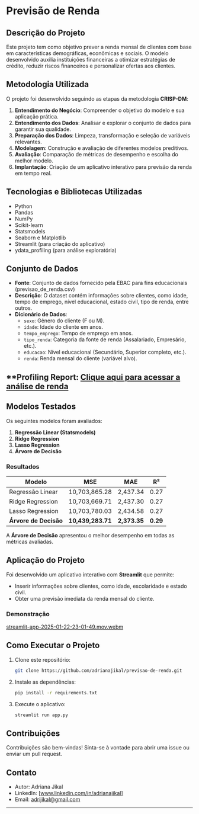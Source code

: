 
# **Previsão de Renda**

## **Descrição do Projeto**
Este projeto tem como objetivo prever a renda mensal de clientes com base em características demográficas, econômicas e sociais. O modelo desenvolvido auxilia instituições financeiras a otimizar estratégias de crédito, reduzir riscos financeiros e personalizar ofertas aos clientes.

## **Metodologia Utilizada**
O projeto foi desenvolvido seguindo as etapas da metodologia **CRISP-DM**:
1. **Entendimento do Negócio**: Compreender o objetivo do modelo e sua aplicação prática.
2. **Entendimento dos Dados**: Analisar e explorar o conjunto de dados para garantir sua qualidade.
3. **Preparação dos Dados**: Limpeza, transformação e seleção de variáveis relevantes.
4. **Modelagem**: Construção e avaliação de diferentes modelos preditivos.
5. **Avaliação**: Comparação de métricas de desempenho e escolha do melhor modelo.
6. **Implantação**: Criação de um aplicativo interativo para previsão da renda em tempo real.

## **Tecnologias e Bibliotecas Utilizadas**
- Python
- Pandas
- NumPy
- Scikit-learn
- Statsmodels
- Seaborn e Matplotlib
- Streamlit (para criação do aplicativo)
- ydata_profiling (para análise exploratória)

## **Conjunto de Dados**
- **Fonte**: Conjunto de dados fornecido pela EBAC para fins educacionais (previsao_de_renda.csv)
- **Descrição**: O dataset contém informações sobre clientes, como idade, tempo de emprego, nível educacional, estado civil, tipo de renda, entre outros.
- **Dicionário de Dados**:
  - `sexo`: Gênero do cliente (F ou M).
  - `idade`: Idade do cliente em anos.
  - `tempo_emprego`: Tempo de emprego em anos.
  - `tipo_renda`: Categoria da fonte de renda (Assalariado, Empresário, etc.).
  - `educacao`: Nível educacional (Secundário, Superior completo, etc.).
  - `renda`: Renda mensal do cliente (variável alvo).
    
## **Profiling Report: [Clique aqui para acessar a análise de renda](./renda_analysis.html)

## **Modelos Testados**
Os seguintes modelos foram avaliados:
1. **Regressão Linear (Statsmodels)**
2. **Ridge Regression**
3. **Lasso Regression**
4. **Árvore de Decisão**

### **Resultados**
| Modelo                | MSE            | MAE            | R²   |
|-----------------------|----------------|----------------|-------|
| Regressão Linear      | 10,703,865.28 | 2,437.34       | 0.27  |
| Ridge Regression      | 10,703,669.71 | 2,437.30       | 0.27  |
| Lasso Regression      | 10,703,780.03 | 2,434.58       | 0.27  |
| **Árvore de Decisão** | **10,439,283.71** | **2,373.35** | **0.29** |

A **Árvore de Decisão** apresentou o melhor desempenho em todas as métricas avaliadas.

## **Aplicação do Projeto**
Foi desenvolvido um aplicativo interativo com **Streamlit** que permite:
- Inserir informações sobre clientes, como idade, escolaridade e estado civil.
- Obter uma previsão imediata da renda mensal do cliente.

### **Demonstração**
[streamlit-app-2025-01-22-23-01-49.mov.webm](https://github.com/user-attachments/assets/437fe854-9a50-48d4-871a-f5a8a4d13229)


## **Como Executar o Projeto**
1. Clone este repositório:
   ```bash
   git clone https://github.com/adrianajikal/previsao-de-renda.git
   ```
2. Instale as dependências:
   ```bash
   pip install -r requirements.txt
   ```
3. Execute o aplicativo:
   ```bash
   streamlit run app.py
   ```

## **Contribuições**
Contribuições são bem-vindas! Sinta-se à vontade para abrir uma issue ou enviar um pull request.

## **Contato**
- Autor: Adriana Jikal
- LinkedIn: [www.linkedin.com/in/adrianajikal]
- Email: adrijikal@gmail.com
---

